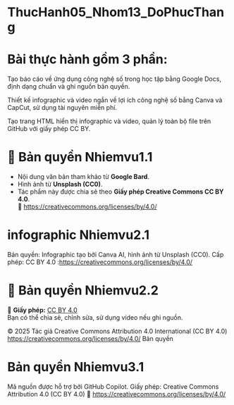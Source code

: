 # ThucHanh05_Nhom13_DoPhucThang
# Bài thực hành gồm 3 phần:

Tạo báo cáo về ứng dụng công nghệ số trong học tập bằng Google Docs, định dạng chuẩn và ghi nguồn bản quyền.

Thiết kế infographic và video ngắn về lợi ích công nghệ số bằng Canva và CapCut, sử dụng tài nguyên miễn phí.

Tạo trang HTML hiển thị infographic và video, quản lý toàn bộ file trên GitHub với giấy phép CC BY.
# 📄 Bản quyền Nhiemvu1.1
- Nội dung văn bản tham khảo từ **Google Bard**.  
- Hình ảnh từ **Unsplash (CC0)**.  
- Tác phẩm này được chia sẻ theo **Giấy phép Creative Commons CC BY 4.0**.  
🔗 https://creativecommons.org/licenses/by/4.0/

# infographic Nhiemvu2.1
Bản quyền: Infographic tạo bởi Canva AI, hình ảnh từ Unsplash (CC0).
 Cấp phép: CC BY 4.0 :https://creativecommons.org/licenses/by/4.0/
 # 🎥 Bản quyền Nhiemvu2.2

📄 **Giấy phép:** [CC BY 4.0](https://creativecommons.org/licenses/by/4.0/)  
Bạn có thể chia sẻ, chỉnh sửa, sử dụng video nếu ghi nguồn.

© 2025 Tác giả
Creative Commons Attribution 4.0 International (CC BY 4.0)
https://creativecommons.org/licenses/by/4.0/
Bản quyền
# Bản quyền Nhiemvu3.1
Mã nguồn được hỗ trợ bởi GitHub Copilot.
Giấy phép: Creative Commons Attribution 4.0 (CC BY 4.0)
🔗 https://creativecommons.org/licenses/by/4.0/
